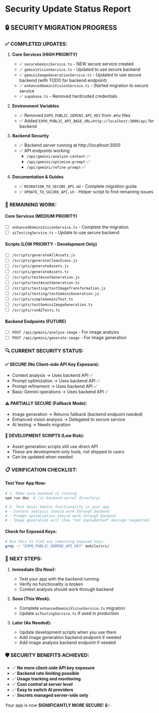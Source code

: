 # Security Update Status Report

## 🔒 **SECURITY MIGRATION PROGRESS**

### ✅ **COMPLETED UPDATES:**

1. **Core Services (HIGH PRIORITY)**
   - ✅ `secureGeminiService.ts` - NEW secure service created
   - ✅ `geminiVisionService.ts` - Updated to use secure backend
   - ✅ `geminiImageGenerationService.ts` - Updated to use secure backend (with TODO for backend endpoint)
   - ✅ `enhancedGeminiVisionService.ts` - Started migration to secure service
   - ✅ `supabase.ts` - Removed hardcoded credentials

2. **Environment Variables**
   - ✅ Removed `EXPO_PUBLIC_GEMINI_API_KEY` from .env files
   - ✅ Added `EXPO_PUBLIC_API_BASE_URL=http://localhost:3000/api` for backend

3. **Backend Security**
   - ✅ Backend server running at http://localhost:3000
   - ✅ API endpoints working:
     - `/api/gemini/analyze-context` ✅
     - `/api/gemini/optimize-prompt` ✅ 
     - `/api/gemini/refine-prompt` ✅

4. **Documentation & Guides**
   - ✅ `MIGRATION_TO_SECURE_API.md` - Complete migration guide
   - ✅ `UPDATE_TO_SECURE_API.sh` - Helper script to find remaining issues

### 🚧 **REMAINING WORK:**

#### Core Services (MEDIUM PRIORITY)
- [ ] `enhancedGeminiVisionService.ts` - Complete the migration
- [ ] `aiTestingService.ts` - Update to use secure backend

#### Scripts (LOW PRIORITY - Development Only)
- [ ] `/scripts/generateAllAssets.js`
- [ ] `/scripts/generateCleanIcons.js`
- [ ] `/scripts/generateAssets.js`
- [ ] `/scripts/generateAssets.ts`
- [ ] `/scripts/testAssetGeneration.js`
- [ ] `/scripts/testAssetGeneration.ts`
- [ ] `/scripts/testing/testImageTransformation.js`
- [ ] `/scripts/testing/testGeminiGeneration.js`
- [ ] `/scripts/simpleGeminiTest.ts`
- [ ] `/scripts/testGeminiImageGeneration.ts`
- [ ] `/scripts/runAITests.ts`

#### Backend Endpoints (FUTURE)
- [ ] `POST /api/gemini/analyze-image` - For image analysis
- [ ] `POST /api/gemini/generate-image` - For image generation

### 🔍 **CURRENT SECURITY STATUS:**

#### ✅ **SECURE (No Client-side API Key Exposure):**
- Context analysis → Uses backend API ✅
- Prompt optimization → Uses backend API ✅
- Prompt refinement → Uses backend API ✅
- Basic Gemini operations → Uses backend API ✅

#### ⚠️ **PARTIALLY SECURE (Fallback Mode):**
- Image generation → Returns fallback (backend endpoint needed)
- Enhanced vision analysis → Delegated to secure service
- AI testing → Needs migration

#### 🔧 **DEVELOPMENT SCRIPTS (Low Risk):**
- Asset generation scripts still use direct API
- These are development-only tools, not shipped to users
- Can be updated when needed

### 📋 **VERIFICATION CHECKLIST:**

#### Test Your App Now:
```bash
# 1. Make sure backend is running
npm run dev  # (in backend-vercel directory)

# 2. Test basic Gemini functionality in your app
# - Context analysis should work through backend
# - Prompt optimization should work through backend
# - Image generation will show "not implemented" message (expected)
```

#### Check for Exposed Keys:
```bash
# Run this to find any remaining exposed keys:
grep -r "EXPO_PUBLIC_GEMINI_API_KEY" mobile/src/
```

### 🎯 **NEXT STEPS:**

1. **Immediate (Do Now):**
   - Test your app with the backend running
   - Verify no functionality is broken
   - Context analysis should work through backend

2. **Soon (This Week):**
   - Complete `enhancedGeminiVisionService.ts` migration
   - Update `aiTestingService.ts` if used in production

3. **Later (As Needed):**
   - Update development scripts when you use them
   - Add image generation backend endpoint if needed
   - Add image analysis backend endpoint if needed

### 🛡️ **SECURITY BENEFITS ACHIEVED:**

- ✅ **No more client-side API key exposure**
- ✅ **Backend rate limiting possible**
- ✅ **Usage tracking and monitoring**
- ✅ **Cost control at server level**
- ✅ **Easy to switch AI providers**
- ✅ **Secrets managed server-side only**

Your app is now **SIGNIFICANTLY MORE SECURE**! 🔒✨